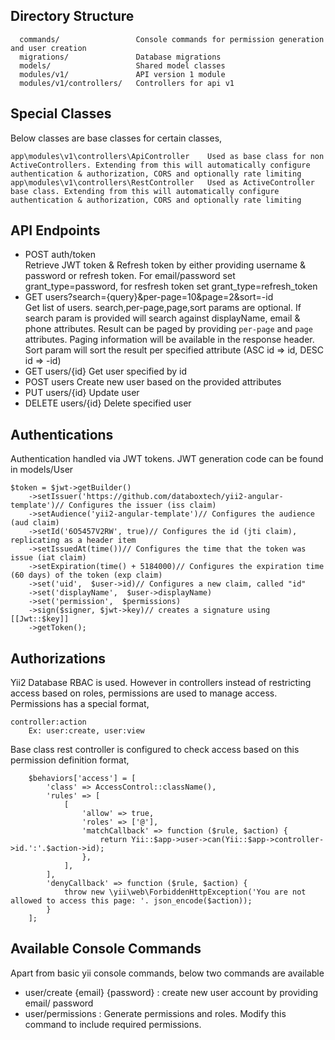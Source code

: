 Directory Structure
-------------------
      commands/                 Console commands for permission generation and user creation
      migrations/               Database migrations
      models/                   Shared model classes
      modules/v1/               API version 1 module
      modules/v1/controllers/   Controllers for api v1
      
Special Classes
---------------
Below classes are base classes for certain classes,

    app\modules\v1\controllers\ApiController    Used as base class for non ActiveControllers. Extending from this will automatically configure authentication & authorization, CORS and optionally rate limiting
    app\modules\v1\controllers\RestController   Used as ActiveController base class. Extending from this will automatically configure authentication & authorization, CORS and optionally rate limiting

API Endpoints
------------    
   * POST auth/token             
   Retrieve JWT token & Refresh token by either providing username & password or refresh token. For email/password set grant_type=password, for resfresh token set grant_type=refresh_token
   * GET users?search={query}&per-page=10&page=2&sort=-id    
   Get list of users. search,per-page,page,sort params are optional. If search param is provided will search against displayName, email & phone attributes. Result can be paged by providing `per-page` and `page` attributes. Paging information will be available in the response header. Sort param will sort the result per specified attribute (ASC id => id, DESC id => -id)
   * GET users/{id}
   Get user specified by id
   * POST users
   Create new user based on the provided attributes
   * PUT users/{id}
   Update user
   * DELETE users/{id}
   Delete specified user
    
Authentications
--------------
Authentication handled via JWT tokens. JWT generation code can be found in models/User
    
    $token = $jwt->getBuilder()
        ->setIssuer('https://github.com/databoxtech/yii2-angular-template')// Configures the issuer (iss claim)
        ->setAudience('yii2-angular-template')// Configures the audience (aud claim)
        ->setId('6O5457V2RW', true)// Configures the id (jti claim), replicating as a header item
        ->setIssuedAt(time())// Configures the time that the token was issue (iat claim)
        ->setExpiration(time() + 5184000)// Configures the expiration time (60 days) of the token (exp claim)
        ->set('uid',  $user->id)// Configures a new claim, called "id"
        ->set('displayName',  $user->displayName)
        ->set('permission',  $permissions)
        ->sign($signer, $jwt->key)// creates a signature using [[Jwt::$key]]
        ->getToken();
        
Authorizations
--------------
Yii2 Database RBAC is used. However in controllers instead of restricting access based on roles, permissions are used to manage access. Permissions has a special format,
    
    controller:action
        Ex: user:create, user:view
Base class rest controller is configured to check access based on this permission definition format,

        $behaviors['access'] = [
            'class' => AccessControl::className(),
            'rules' => [
                [
                    'allow' => true,
                    'roles' => ['@'],
                    'matchCallback' => function ($rule, $action) {
                        return Yii::$app->user->can(Yii::$app->controller->id.':'.$action->id);
                    },
                ],
            ],
            'denyCallback' => function ($rule, $action) {
                throw new \yii\web\ForbiddenHttpException('You are not allowed to access this page: '. json_encode($action));
            }
        ];
        
        
Available Console Commands
--------------------------
Apart from basic yii console commands, below two commands are available
* user/create {email} {password} : create new user account by providing email/ password
* user/permissions  : Generate permissions and roles. Modify this command to include required permissions. 